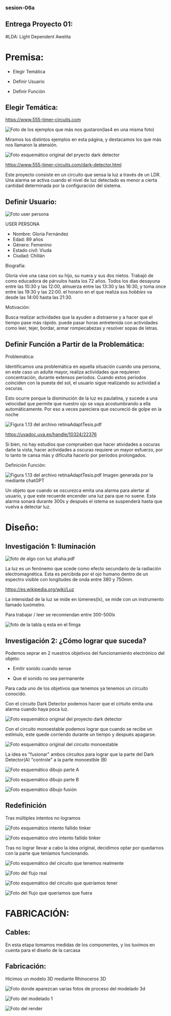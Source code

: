 ### sesion-06a

## Entrega Proyecto 01: 

#LDA: Light Dependent Awelita

# Premisa:

- Elegir Temática

- Definir Usuario
 
- Definir Función

## Elegir Temática: 

<https://www.555-timer-circuits.com>

![Foto de los ejemplos que más nos gustaron(las4 en una misma foto)](tme-p1-esquemaIdea.png)

Miramos los distintos ejemplos en esta página, y destacamos los que más nos llamaron la atensión.


![Foto esquemático original del pryecto dark detector](tme-p1-esquemaDark.png)

<https://www.555-timer-circuits.com/dark-detector.html>

 Este proyecto consiste en un circuito que sensa la luz a través de un LDR. Una alarma se activa cuando el nivel de luz detectado es menor a cierta cantidad determinada por la configuración del sistema.

## Definir Usuario:

![Foto user persona](tme-p1-userPersona.png)

USER PERSONA


- Nombre: Gloria Fernández 
- Edad: 89 años
- Género: Femenino
- Estado civil: Viuda
- Ciudad: Chillán

Biografía: 

Gloria vive una casa con su hijo, su nuera y sus dos nietos. Trabajó de como educadora de párvulos hasta los 72 años. Todos los días desayuna entre las 10:30 y las 12:00, almuerza entre las 13:30 y las 16:30, y toma once entre las 19:30 y las 22:00. el horario en el que realiza sus *hobbies* va desde las 14:00 hasta las 21:30.

Motivación:

Busca realizar actividades que la ayuden a distraerse y a hacer que el tiempo pase más rápido. puede pasar horas entretenida con actividades como leer, tejer, bordar, armar rompecabezas y resolver sopas de letras.

## Definir Función a Partir de la Problemática: 

Problemática: 

Identificamos una problemática en aquella situación cuando una persona, en este caso un adulte mayor, realiza actividades que requieren concentración, durante extensos periodos. Cuando estos períodos coinciden con la puesta del sol, el usuario sigue realizando su actividad a oscuras.

Esto ocurre porque la disminución de la luz es paulatina, y sucede a una velocidad que permite que nuestro ojo se vaya acostumbrando a ella automáticamente. Por eso a veces pareciera que oscureció de golpe en la noche 

![Figura 1.13 del archivo retinaAdaptTesis.pdf](tme-p1-tesisF1.13.png)

<https://uvadoc.uva.es/handle/10324/22376>

Si bien, no hay estudios que comprueben que hacer atividades a oscuras dañe la vista, hacer actividades a oscuras requiere un mayor esfuerzo, por lo tanto te cansa más y dificulta hacerlo por períodos prolongados.

Definición Función: 

![Figura 1.13 del archivo retinaAdaptTesis.pdf](tme-p1-alarmaNoche.png)
Imagen generada por Ia mediante chatGPT

Un objeto que cuando se oscurezca emita una alarma para alertar al usuario, y que este recuerde encender una luz para que no suene. Esta alarma sonará durante 300s y después el istema se suspenderá hasta que vuelva a detectar luz.

# Diseño: 

## Investigación 1: Iluminación

![foto de algo con luz ahaha.pdf](tme-p1-luz.png)

La luz es un fenónemo que scede como efecto secundario de la radiación electromagnética. Esta es percibida por el ojo humano dentro de un espectro visible con longitudes de onda entre 380 y 750mm.

<https://es.wikipedia.org/wiki/Luz>

La intensidad de la luz se mide en lúmenes(lx), se mide con un instrumento llamado luxómetro.

Para trabajar / leer se recomiendan entre 300-500lx

![foto de la tabla q esta en el fimga](tme-p1-ejemplosLux.png)
  
## Investigación 2: ¿Cómo lograr que suceda?

Podemos seprar en 2 nuestros objetivos del funcionamiento electrónico del objeto:

- Emitir sonido cuando sense

- Que el sonido no sea permanente

Para cada uno de los objetivos que tenemos ya tenemos un circuito conocido.

Con el circuito  Dark Detector podemos hacer que el cirtuito emita una alarma cuando haya poca luz.

![Foto esquemático original del proyecto dark detector](tme-p1-esquemaDark.png)

Con el circuito monoestable podemos lograr que cuando se recibe un estímulo, este quede corriendo durante un tiempo y después apagarse.

![Foto esquemático original del circuito monoestable](tme-p1-esquemaMonoestable.png)

La idea es "fusionar" ambos circuitos para lograr que la parte del Dark Detector(A) "controle" a la parte monoestble (B)

![Foto esquemático dibujo parte A](tme-p1-esquemaFusionA.png)

![Foto esquemático dibujo parte B](tme-p1-esquemaFusionB.png)

![Foto esquemático dibujo fusión](tme-p1-esquemaFusion.png)

## Redefinición

Tras múltiples intentos no logramos

![Foto esquemático intento fallido tinker](tme-p1-tinkerTry1.png)

![Foto esquemático otro intento fallido tinker](tme-p1-tinkerTry2.png)

Tras no lograr llevar a cabo la idea original, decidimos optar por quedarnos con la parte que teníamos funcionando.

![Foto esquemático del circuito que tenemos realmente](tme-p1-esquemaLdaReal.png)

![Foto del flujo real](tme-p1-flujoReal.png)

![Foto esquemático del circuito que queríamos tener](tme-p1-esquemaLdaIdeal.png)

![Foto del flujo que queriamos que fuera](tme-p1-flujoIdeal.png)

# FABRICACIÓN: 

## Cables:

En esta etapa tomamos medidas de los componentes, y los tuvimos en cuenta para el diseño de la carcasa

## Fabricación: 

Hicimos un modelo 3D mediante Rhinoceros 3D

![Foto donde aparezcan varias fotos de proceso del modelado 3d](tme-p1-modeladoProceso.png)

![Foto del modelado 1](tme-p1-modelado.png)

![Foto del render](tme-p1-render.png)

